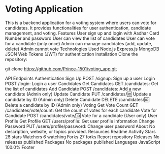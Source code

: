 # Voting Application
This is a backend application for a voting system where users can vote for candidates. It provides functionalities for user authentication, candidate management, and voting.
Features
User sign up and login with Aadhar Card Number and password
User can view the list of candidates
User can vote for a candidate (only once)
Admin can manage candidates (add, update, delete)
Admin cannot vote
Technologies Used
Node.js
Express.js
MongoDB
JSON Web Tokens (JWT) for authentication
Installation
Clone the repository:

git clone https://github.com/Prince-1501/voting_app.git

API Endpoints
Authentication
Sign Up
POST /signup: Sign up a user
Login
POST /login: Login a user
Candidates
Get Candidates
GET /candidates: Get the list of candidates
Add Candidate
POST /candidates: Add a new candidate (Admin only)
Update Candidate
PUT /candidates/:id: Update a candidate by ID (Admin only)
Delete Candidate
DELETE /candidates/:id: Delete a candidate by ID (Admin only)
Voting
Get Vote Count
GET /candidates/vote/count: Get the count of votes for each candidate
Vote for Candidate
POST /candidates/vote/:id: Vote for a candidate (User only)
User Profile
Get Profile
GET /users/profile: Get user profile information
Change Password
PUT /users/profile/password: Change user password
About
No description, website, or topics provided.
Resources
 Readme
 Activity
Stars
 28 stars
Watchers
 6 watching
Forks
 27 forks
Report repository
Releases
No releases published
Packages
No packages published
Languages
JavaScript
100.0%
Footer

